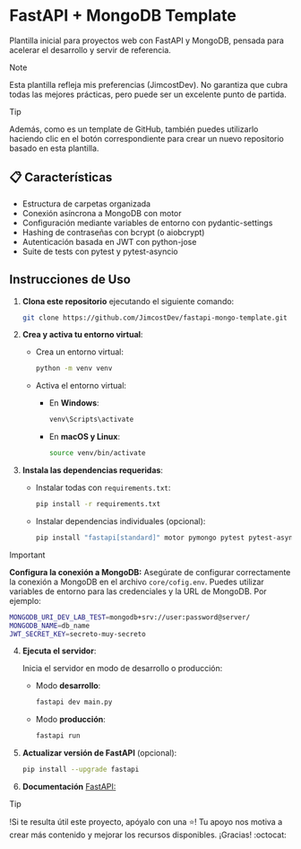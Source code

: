 # FastAPI + MongoDB Template
Plantilla inicial para proyectos web con FastAPI y MongoDB, pensada para acelerar el desarrollo y servir de referencia. 

> [!NOTE]
> Esta plantilla refleja mis preferencias (JimcostDev). No garantiza que cubra todas las mejores prácticas, pero puede ser un excelente punto de partida.

> [!TIP]
> Además, como es un template de GitHub, también puedes utilizarlo haciendo clic en el botón correspondiente para crear un nuevo repositorio basado en esta plantilla.

## 📋 Características
- Estructura de carpetas organizada
- Conexión asíncrona a MongoDB con motor
- Configuración mediante variables de entorno con pydantic-settings
- Hashing de contraseñas con bcrypt (o aiobcrypt)
- Autenticación basada en JWT con python-jose
- Suite de tests con pytest y pytest-asyncio

## Instrucciones de Uso

1. **Clona este repositorio** ejecutando el siguiente comando:

    ```bash
    git clone https://github.com/JimcostDev/fastapi-mongo-template.git
    ```

2. **Crea y activa tu entorno virtual**:

    - Crea un entorno virtual:

        ```bash
        python -m venv venv
        ```

    - Activa el entorno virtual:

        - En **Windows**:

            ```bash
            venv\Scripts\activate
            ```

        - En **macOS y Linux**:

            ```bash
            source venv/bin/activate
            ```

3. **Instala las dependencias requeridas**:
    - Instalar todas con `requirements.txt`:
        ```bash
        pip install -r requirements.txt
        ```
    - Instalar dependencias individuales (opcional):
        ```bash
        pip install "fastapi[standard]" motor pymongo pytest pytest-asyncio pydantic-settings aiobcrypt python-jose
        ```

> [!IMPORTANT]
> **Configura la conexión a MongoDB:**
> Asegúrate de configurar correctamente la conexión a MongoDB en el archivo `core/cofig.env`. Puedes utilizar variables de entorno para las credenciales y la URL de MongoDB. Por ejemplo:

```sh
MONGODB_URI_DEV_LAB_TEST=mongodb+srv://user:password@server/
MONGODB_NAME=db_name
JWT_SECRET_KEY=secreto-muy-secreto
```

4. **Ejecuta el servidor**:

    Inicia el servidor en modo de desarrollo o producción:

    - Modo **desarrollo**:
        ```bash
        fastapi dev main.py
        ```

    - Modo **producción**:
        ```bash
        fastapi run
        ```

5. **Actualizar versión de FastAPI** (opcional):
    ```bash
    pip install --upgrade fastapi
    ```
6. **Documentación** [FastAPI:](https://fastapi.tiangolo.com/#requirements)
   

> [!TIP] 
> !Si te resulta útil este proyecto, apóyalo con una ⭐! Tu apoyo nos motiva a crear más contenido y mejorar los recursos disponibles. ¡Gracias! :octocat:
   